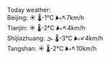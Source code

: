 Today weather:  
Beijing: ☀️ 🌡️-1°C 🌬️↖7km/h  
Tianjin: ☀️ 🌡️-2°C 🌬️↖4km/h  
Shijiazhuang: 🌫  🌡️-3°C 🌬️↙4km/h  
Tangshan: ☀️ 🌡️-2°C 🌬️↖10km/h  
